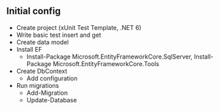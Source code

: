 

## Initial config
- Create project (xUnit Test Template, .NET 6)
- Write basic test insert and get
- Create data model
- Install EF
	- Install-Package Microsoft.EntityFrameworkCore.SqlServer, Install-Package Microsoft.EntityFrameworkCore.Tools
- Create DbContext
	- Add configuration
- Run migrations 
	- Add-Migration
	- Update-Database